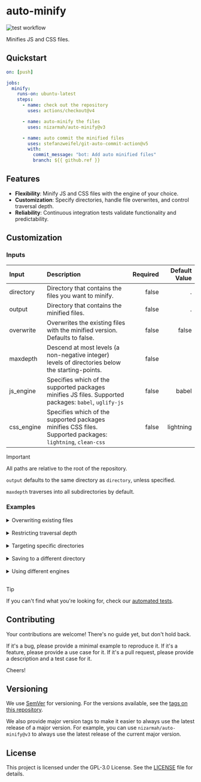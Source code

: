 # auto-minify

![test workflow](https://github.com/nizarmah/auto-minify/actions/workflows/test.yml/badge.svg?branch=master&event=push)

Minifies JS and CSS files.

## Quickstart

```yaml
on: [push]

jobs:
  minify:
    runs-on: ubuntu-latest
    steps:
      - name: check out the repository
        uses: actions/checkout@v4

      - name: auto-minify the files
        uses: nizarmah/auto-minify@v3

      - name: auto commit the minified files
        uses: stefanzweifel/git-auto-commit-action@v5
        with:
          commit_message: "bot: Add auto minified files"
          branch: ${{ github.ref }}
```

## Features

* **Flexibility**: Minify JS and CSS files with the engine of your choice.
* **Customization**: Specify directories, handle file overwrites, and control traversal depth.
* **Reliability**: Continuous integration tests validate functionality and predictability.

## Customization

### Inputs

| Input | Description | Required | Default Value |
| :-- | :-- | --: | --: |
| directory | Directory that contains the files you want to minify. | false | . |
| output | Directory that contains the minified files. | false | . |
| overwrite | Overwrites the existing files with the minified version. Defaults to false. | false | false |
| maxdepth | Descend at most levels (a non-negative integer) levels of directories below the starting-points. | false | |
| js_engine | Specifies which of the supported packages minifies JS files. Supported packages: `babel`, `uglify-js` | false | babel |
| css_engine | Specifies which of the supported packages minifies CSS files. Supported packages: `lightning`, `clean-css` | false | lightning |

> [!IMPORTANT]
> All paths are relative to the root of the repository.
>
> `output` defaults to the same directory as `directory`, unless specified.
>
> `maxdepth` traverses into all subdirectories by default.

### Examples

<details>
<summary>Overwriting existing files</summary><br />

```yaml
on: [push]

jobs:
  minify:
    runs-on: ubuntu-latest
    steps:
      - name: check out the repository
        uses: actions/checkout@v4

      - name: replace js and css files with minified ones
        uses: nizarmah/auto-minify@v3
        with:
          overwrite: true

      - name: auto commit the minified files
        uses: stefanzweifel/git-auto-commit-action@v5
        with:
          commit_message: "bot: Add auto minified files"
          branch: ${{ github.ref }}
```
</details><br />

<details>
<summary>Restricting traversal depth</summary><br />

```yaml
on: [push]

jobs:
  minify:
    runs-on: ubuntu-latest
    steps:
      - name: check out the repository
        uses: actions/checkout@v4

      - name: auto minify files at most 1 level deep
        uses: nizarmah/auto-minify@v3
        with:
          maxdepth: 1

      - name: auto commit the minified files
        uses: stefanzweifel/git-auto-commit-action@v5
        with:
          commit_message: "bot: Add auto minified files"
          branch: ${{ github.ref }}
```
</details><br />

<details>
<summary>Targeting specific directories</summary><br />

```yaml
on: [push]

jobs:
  minify:
    runs-on: ubuntu-latest
    steps:
      - name: check out the repository
        uses: actions/checkout@v4

      - name: auto minify files in the js directory
        uses: nizarmah/auto-minify@v3
        with:
          directory: 'js'

      - name: auto commit the minified files
        uses: stefanzweifel/git-auto-commit-action@v5
        with:
          commit_message: "bot: Add auto minified files"
          branch: ${{ github.ref }}
```
</details><br />

<details>
<summary>Saving to a different directory</summary><br />

```yaml
on: [push]

jobs:
  minify:
    runs-on: ubuntu-latest
    steps:
      - name: check out the repository
        uses: actions/checkout@v4

      - name: auto minify files to a different directory
        uses: nizarmah/auto-minify@v3
        with:
          directory: 'assets'
          output: 'mini_assets'

      - name: auto commit the minified files
        uses: stefanzweifel/git-auto-commit-action@v5
        with:
          commit_message: "bot: Add auto minified files"
          branch: ${{ github.ref }}
```
</details><br />

<details>
<summary>Using different engines</summary><br />

```yaml
on: [push]

jobs:
  minify:
    runs-on: ubuntu-latest
    steps:
      - name: check out the repository
        uses: actions/checkout@v4

      - name: auto minify files with different engines
        uses: nizarmah/auto-minify@v3
        with:
          js_engine: 'uglify-js'
          css_engine: 'clean-css'

      - name: auto commit the minified files
        uses: stefanzweifel/git-auto-commit-action@v5
        with:
          commit_message: "bot: Add auto minified files"
          branch: ${{ github.ref }}
```
</details><br />

> [!TIP]
> If you can't find what you're looking for, check our [automated tests](./.github/workflows/test.yml).

## Contributing

Your contributions are welcome!
There's no guide yet, but don't hold back.

If it's a bug, please provide a minimal example to reproduce it.
If it's a feature, please provide a use case for it.
If it's a pull request, please provide a description and a test case for it.

Cheers!

## Versioning

We use [SemVer](https://semver.org/) for versioning. For the versions available, see the [tags on this repository](./tags).

We also provide major version tags to make it easier to always use the latest release of a major version. For example, you can use `nizarmah/auto-minify@v3` to always use the latest release of the current major version.

## License

This project is licensed under the GPL-3.0 License. See the [LICENSE](LICENSE) file for details.
